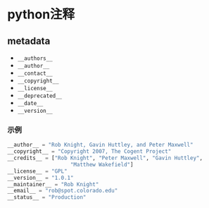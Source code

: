 # python注释

## metadata

- `__authors__`
- `__author__`
- `__contact__`
- `__copyright__`
- `__license__`
- `__deprecated__`
- `__date__`
- `__version__`

### 示例

```python
__author__ = "Rob Knight, Gavin Huttley, and Peter Maxwell"
__copyright__ = "Copyright 2007, The Cogent Project"
__credits__ = ["Rob Knight", "Peter Maxwell", "Gavin Huttley",
                    "Matthew Wakefield"]
__license__ = "GPL"
__version__ = "1.0.1"
__maintainer__ = "Rob Knight"
__email__ = "rob@spot.colorado.edu"
__status__ = "Production"
```

